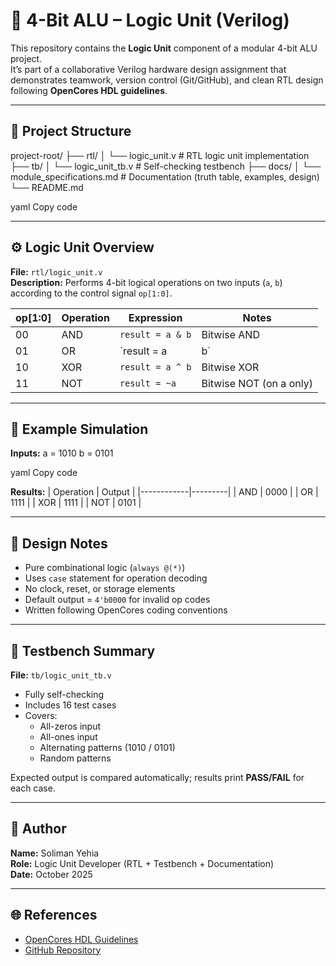 # 🔧 4-Bit ALU – Logic Unit (Verilog)

This repository contains the **Logic Unit** component of a modular 4-bit ALU project.  
It’s part of a collaborative Verilog hardware design assignment that demonstrates teamwork, version control (Git/GitHub), and clean RTL design following **OpenCores HDL guidelines**.

---

## 📁 Project Structure

project-root/
├── rtl/
│ └── logic_unit.v # RTL logic unit implementation
├── tb/
│ └── logic_unit_tb.v # Self-checking testbench
├── docs/
│ └── module_specifications.md # Documentation (truth table, examples, design)
└── README.md

yaml
Copy code

---

## ⚙️ Logic Unit Overview

**File:** `rtl/logic_unit.v`  
**Description:** Performs 4-bit logical operations on two inputs (`a`, `b`) according to the control signal `op[1:0]`.

| op[1:0] | Operation | Expression | Notes |
|----------|------------|-------------|-------|
| 00 | AND | `result = a & b` | Bitwise AND |
| 01 | OR  | `result = a | b` | Bitwise OR |
| 10 | XOR | `result = a ^ b` | Bitwise XOR |
| 11 | NOT | `result = ~a`   | Bitwise NOT (on a only) |

---

## 🔢 Example Simulation

**Inputs:**
a = 1010
b = 0101

yaml
Copy code

**Results:**
| Operation | Output |
|------------|---------|
| AND | 0000 |
| OR  | 1111 |
| XOR | 1111 |
| NOT | 0101 |

---

## 🧠 Design Notes
- Pure combinational logic (`always @(*)`)
- Uses `case` statement for operation decoding
- No clock, reset, or storage elements
- Default output = `4'b0000` for invalid op codes
- Written following OpenCores coding conventions

---

## 🧪 Testbench Summary
**File:** `tb/logic_unit_tb.v`

- Fully self-checking  
- Includes 16 test cases  
- Covers:
  - All-zeros input
  - All-ones input
  - Alternating patterns (1010 / 0101)
  - Random patterns

Expected output is compared automatically; results print **PASS/FAIL** for each case.

---

## 👤 Author
**Name:** Soliman Yehia  
**Role:** Logic Unit Developer (RTL + Testbench + Documentation)  
**Date:** October 2025  

---

## 🌐 References
- [OpenCores HDL Guidelines](https://opencores.org)
- [GitHub Repository](https://github.com/solimansror/logic_unit)
